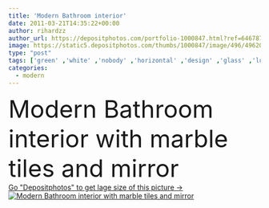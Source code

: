 ```yaml
---
title: 'Modern Bathroom interior'
date: 2011-03-21T14:35:22+00:00
author: rihardzz
author_url: https://depositphotos.com/portfolio-1000847.html?ref=64678756
image: https://static5.depositphotos.com/thumbs/1000847/image/496/4962013/api_thumb_450.jpg?forcejpeg=true
type: "post"
tags: ['green' ,'white' ,'nobody' ,'horizontal' ,'design' ,'glass' ,'luxury' ,'beautiful' ,'illuminated' ,'new' ,'elegance' ,'relaxation' ,'shower' ,'brown' ,'towel' ,'modern' ,'architecture' ,'interior' ,'woman' ,'fingers' ,'tile' ,'with' ,'mirror' ,'bath' ,'bathroom' ,'clean' ,'room' ,'wood' ,'indoors' ,'inside' ,'floor' ,'bad' ,'sink' ,'lighting' ,'residential' ,'cleaning' ,'tiles' ,'porcelain' ,'doors' ,'dressing' ,'contemporary' ,'gown' ,'remodel' ,'marble' ,'jacuzzi' ,'hotel' ,'finish' ,'the' ,'bathrooms' ,'photos' ]
categories: 
  - modern
---
```

<div aling="center">
            <font size="60"> Modern Bathroom interior with marble tiles and mirror</font>   
</div>
<div>
    <a href='https://static5.depositphotos.com/thumbs/1000847/image/496/4962013/api_thumb_450.jpg?forcejpeg=true?ref=64678756' target=_blank > Go "Depositphotos" to get lage size of this picture ->
        <img href='https://static5.depositphotos.com/thumbs/1000847/image/496/4962013/api_thumb_450.jpg?forcejpeg=true?ref=64678756' src='https://static5.depositphotos.com/1000847/496/i/950/depositphotos_4962013-stock-photo-modern-bathroom-interior.jpg?forcejpeg=true' alt='Modern Bathroom interior with marble tiles and mirror' >
    </a>
</div>
